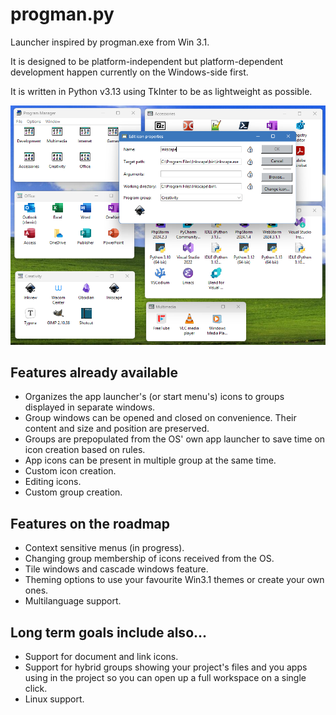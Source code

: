 # progman.py

Launcher inspired by progman.exe from Win 3.1.

It is designed to be platform-independent but platform-dependent development happen currently on the Windows-side first.

It is written in Python v3.13 using TkInter to be as lightweight as possible.

![screenshot.png](docs%2Fscreenshot.png)

## Features already available

* Organizes the app launcher's (or start menu's) icons to groups displayed in separate windows.
* Group windows can be opened and closed on convenience. Their content and size and position are preserved.
* Groups are prepopulated from the OS' own app launcher to save time on icon creation based on rules.
* App icons can be present in multiple group at the same time.
* Custom icon creation.
* Editing icons.
* Custom group creation.

## Features on the roadmap

* Context sensitive menus (in progress).
* Changing group membership of icons received from the OS.
* Tile windows and cascade windows feature.
* Theming options to use your favourite Win3.1 themes or create your own ones.
* Multilanguage support.

## Long term goals include also...

* Support for document and link icons.
* Support for hybrid groups showing your project's files and you apps using in the project so you can open up a full workspace on a single click.
* Linux support.
